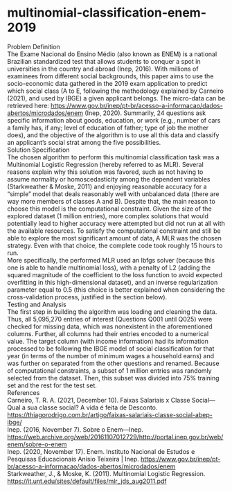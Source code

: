 # multinomial-classification-enem-2019
Problem Definition<br>
The Exame Nacional do Ensino Médio (also known as ENEM) is a national Brazilian standardized test that allows students to conquer a spot in universities in the country and abroad (Inep, 2016). With millions of examinees from different social backgrounds, this paper aims to use the socio-economic data gathered in the 2019 exam application to predict which social class (A to E, following the methodology explained by Carneiro (2021), and used by IBGE) a given applicant belongs. The micro-data can be retrieved here: https://www.gov.br/inep/pt-br/acesso-a-informacao/dados-abertos/microdados/enem (Inep, 2020). Summarily, 24 questions ask specific information about goods, education, or work (e.g., number of cars a family has, if any; level of education of father; type of job the mother does), and the objective of the algorithm is to use all this data and classify an applicant’s social strat among the five possibilities.<br>
Solution Specification<br>
The chosen algorithm to perform this multinomial classification task was a Multinomial Logistic Regression (hereby referred to as MLR). Several reasons explain why this solution was favored, such as not having to assume normality or homoscedasticity among the dependent variables (Starkweather & Moske, 2011) and enjoying reasonable accuracy for a “simple” model that deals reasonably well with unbalanced data (there are way more members of classes A and B). Despite that, the main reason to choose this model is the computational constraint. Given the size of the explored dataset (1 million entries), more complex solutions that would potentially lead to higher accuracy were attempted but did not run at all with the available resources. To satisfy the computational constraint and still be able to explore the most significant amount of data, A MLR was the chosen strategy. Even with that choice, the complete code took roughly 15 hours to run.<br>
More specifically, the performed MLR used an lbfgs solver (because this one is able to handle multinomial loss), with a penalty of L2 (adding the squared magnitude of the coefficient to the loss function to avoid expected overfitting in this high-dimensional dataset), and an inverse regularization parameter equal to 0.5 (this choice is better explained when considering the cross-validation process, justified in the section below).<br>
Testing and Analysis<br>
The first step in building the algorithm was loading and cleaning the data. Thus, all 5,095,270 entries of interest (Questions Q001 until Q025) were checked for missing data, which was nonexistent in the aforementioned columns. Further, all columns had their entries encoded to a numerical value. The target column (with income information) had its information processed to be following the IBGE model of social classification for that year (in terms of the number of minimum wages a household earns) and was further on separated from the other questions and renamed. Because of computational constraints, a subset of 1 million entries was randomly selected from the dataset. Then, this subset was divided into 75% training set and the rest for the test set. <br>
References <br>
Carneiro, T. R. A. (2021, December 10). Faixas Salariais x Classe Social—Qual a sua classe social? A vida é feita de Desconto. https://thiagorodrigo.com.br/artigo/faixas-salariais-classe-social-abep-ibge/ <br>
Inep. (2016, November 7). Sobre o Enem—Inep. https://web.archive.org/web/20161107012729/http://portal.inep.gov.br/web/enem/sobre-o-enem <br>
Inep. (2020, November 17). Enem. Instituto Nacional de Estudos e Pesquisas Educacionais Anísio Teixeira | Inep. https://www.gov.br/inep/pt-br/acesso-a-informacao/dados-abertos/microdados/enem <br>
Starkweather, J., & Moske, K. (2011). Multinomial Logistic Regression. https://it.unt.edu/sites/default/files/mlr_jds_aug2011.pdf
